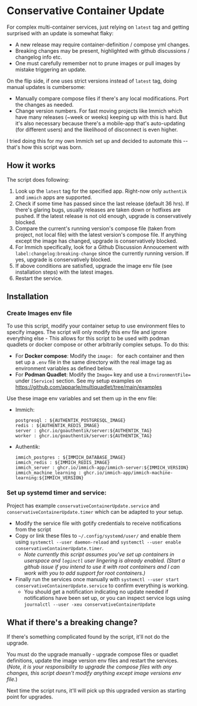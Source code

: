 # Conservative Container Update

For complex multi-container services, just relying on `latest` tag and getting surprised with an update is somewhat flaky:
- A new release may require container-definition / compose yml changes.
- Breaking changes may be present, highlighted with github discussions / changelog info etc.
- One must carefully remember not to prune images or pull images by mistake triggering an update.

On the flip side, if one uses strict versions instead of `latest` tag, doing manual updates is cumbersome:
- Manually compare compose files if there's any local modifications. Port the changes as needed.
- Change version numbers.
For fast moving projects like Immich which have many releases (~week or weeks) keeping up with this is hard. But it's also necessary because there's a mobile-app that's auto-updating (for different users) and the likelihood of disconnect is even higher.

I tried doing this for my own Immich set up and decided to automate this -- that's how this script was born.

## How it works

The script does following:
1. Look up the `latest` tag for the specified app. Right-now only `authentik` and `immich` apps are supported.
1. Check if some time has passed since the last release (default 36 hrs). If there's glaring bugs, usually releases are taken down or hotfixes are pushed. If the latest release is not old enough, upgrade is conservatively blocked.
1. Compare the current's running version's compose file (taken from project, not local file) with the latest version's compose file. If anything except the image has changed, upgrade is conservatively blocked.
1. For Immich specifically, look for a Github Discussion Annoucement with `label:changelog:breaking-change` since the currently running version. If yes, upgrade is conservatively blocked.
1. If above conditions are satisfied, upgrade the image env file (see installation steps) with the latest images.
1. Restart the service.

## Installation

### Create Images env file

To use this script, modify your container setup to use environment files to specify images. The script will only modify this env file and ignore everything else - This allows for this script to be used with podman quadlets or docker compose or other arbitrarily complex setups. 
To do this:
- For **Docker compose**: Modify the `image: ` for each container and then set up a `.env` file in the same directory with the real image tag as environment variables as defined below.
- For **Podman Quadlet**: Modify the `Image=` key and use a `EnvironmentFile=` under `[Service]` section. See my setup examples on https://github.com/apparle/multiquadlet/tree/main/examples

Use these image env variables and set them up in the env file:
- Immich:
  ```
  postgresql : ${AUTHENTIK_POSTGRESQL_IMAGE}
  redis : ${AUTHENTIK_REDIS_IMAGE}
  server : ghcr.io/goauthentik/server:${AUTHENTIK_TAG}
  worker : ghcr.io/goauthentik/server:${AUTHENTIK_TAG}
  ```
- Authentik:
  ```
  immich_postgres : ${IMMICH_DATABASE_IMAGE}
  immich_redis : ${IMMICH_REDIS_IMAGE}
  immich_server : ghcr.io/immich-app/immich-server:${IMMICH_VERSION}
  immich_machine_learning : ghcr.io/immich-app/immich-machine-learning:${IMMICH_VERSION}
  ```

### Set up systemd timer and service:

Project has example `conservativeContainerUpdate.service` and `conservativeContainerUpdate.timer` which can be adapted to your setup. 
- Modify the service file with gotify credentials to receive notifications from the script
- Copy or link these files to `~/.config/systemd/user/` and enable them using `systemctl --user daemon-reload` and `systemctl --user enable conservativeContainerUpdate.timer`. 
  - _Note currently this script assumes you've set up containers in userspace and `loginctl` user lingering is already enabled. (Start a github issue if you intend to use it with root containers and I can work with you to add support for root containers.)_
- Finally run the services once manually with `systemctl --user start conservativeContainerUpdate.service` to confirm everything is working.
  - You should get a notification indicating no update needed if notifications have been set up, or you can inspect service logs using `journalctl --user -xeu conservativeContainerUpdate`

## What if there's a breaking change?
If there's something complicated found by the script, it'll not do the upgrade. 

You must do the upgrade manually - upgrade compose files or quadlet definitions, update the image version env files and restart the services. (_Note, it is your responsibility to upgrade the compose files with any changes, this script doesn't modify anything except image versions env file._)

Next time the script runs, it'll will pick up this upgraded version as starting point for upgrades. 

